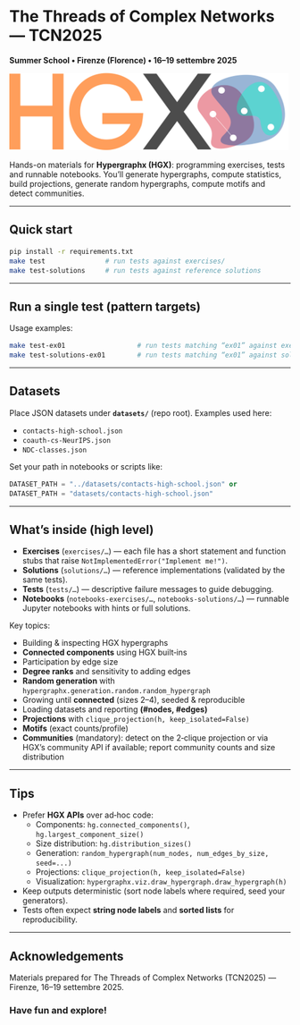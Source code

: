 # The Threads of Complex Networks — TCN2025  
**Summer School • Firenze (Florence) • 16–19 settembre 2025**

<img src="logo/logo.png" width="500" title="HGX logo">

Hands-on materials for **Hypergraphx (HGX)**: programming exercises, tests and runnable notebooks.
You’ll generate hypergraphs, compute statistics, build projections, generate random hypergraphs, compute motifs and detect communities.

---

## Quick start

```bash
pip install -r requirements.txt
make test               # run tests against exercises/
make test-solutions     # run tests against reference solutions
```

---

## Run a single test (pattern targets)

Usage examples:

```bash
make test-ex01                  # run tests matching “ex01” against exercises/
make test-solutions-ex01        # run tests matching “ex01” against solutions/
```

---

## Datasets

Place JSON datasets under **`datasets/`** (repo root). Examples used here:

- `contacts-high-school.json`
- `coauth-cs-NeurIPS.json`
- `NDC-classes.json`

Set your path in notebooks or scripts like:

```python
DATASET_PATH = "../datasets/contacts-high-school.json" or
DATASET_PATH = "datasets/contacts-high-school.json"
```

---

## What’s inside (high level)

- **Exercises** (`exercises/…`) — each file has a short statement and function stubs that raise `NotImplementedError("Implement me!")`.
- **Solutions** (`solutions/…`) — reference implementations (validated by the same tests).
- **Tests** (`tests/…`) — descriptive failure messages to guide debugging.
- **Notebooks** (`notebooks-exercises/…`, `notebooks-solutions/…`) — runnable Jupyter notebooks with hints or full solutions.

Key topics:

- Building & inspecting HGX hypergraphs
- **Connected components** using HGX built‑ins
- Participation by edge size
- **Degree ranks** and sensitivity to adding edges
- **Random generation** with `hypergraphx.generation.random.random_hypergraph`
- Growing until **connected** (sizes 2–4), seeded & reproducible
- Loading datasets and reporting **(#nodes, #edges)**
- **Projections** with `clique_projection(h, keep_isolated=False)`
- **Motifs** (exact counts/profile)
- **Communities** (mandatory): detect on the 2‑clique projection or via HGX’s community API if available; report community counts and size distribution

---

## Tips

- Prefer **HGX APIs** over ad‑hoc code:
  - Components: `hg.connected_components()`, `hg.largest_component_size()`
  - Size distribution: `hg.distribution_sizes()`
  - Generation: `random_hypergraph(num_nodes, num_edges_by_size, seed=...)`
  - Projections: `clique_projection(h, keep_isolated=False)`
  - Visualization: `hypergraphx.viz.draw_hypergraph.draw_hypergraph(h)`
- Keep outputs deterministic (sort node labels where required, seed your generators).
- Tests often expect **string node labels** and **sorted lists** for reproducibility.

---

## Acknowledgements

Materials prepared for The Threads of Complex Networks (TCN2025) — Firenze, 16–19 settembre 2025.

### Have fun and explore!